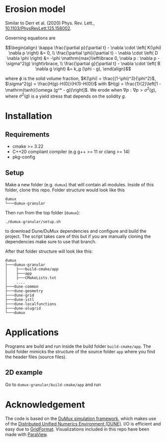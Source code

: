 Erosion model
===================

Similar to Derr et al. (2020) Phys. Rev. Lett., [10.1103/PhysRevLett.125.158002](https://doi.org/10.1103/PhysRevLett.125.158002).

Governing equations are

```math
\begin{align}
\kappa \frac{\partial p}{\partial t} - \nabla \cdot \left( K(\phi) \nabla p \right) &= 0, \\
\frac{\partial \phi}{\partial t} - \nabla \cdot \left( D \nabla \phi \right) &= -\phi \mathrm{max}\left\lbrace 0, \nabla p : \nabla p - \sigma^2(g) \right\rbrace, \\
\frac{\partial g}{\partial t} - \nabla \cdot \left( B \nabla g \right) &= k_g (\phi - g),
\end{align}
```

where $\phi$ is the solid volume fraction, $K(\phi) = \frac{(1-\phi)^3}{\phi^2}$,
$\sigma^2(g) = \frac{H(g)-H(0)}{H(1)-H(0)}$ with $H(g) = \frac{1}{2}\left[1 -  \mathrm{tanh}(\omega (g^* - g))\right]$.
We erode when $\nabla p : \nabla p > \sigma^2(g)$, where $\sigma^2(g)$ is a yield stress that depends on the solidity $g$.


Installation
=========================

Requirements
--------------

* cmake >= 3.22
* C++20 compliant compiler (e.g g++ >= 11 or clang >= 14)
* pkg-config

Setup
--------------

Make a new folder (e.g. `dumux`) that will contain all modules.
Inside of this folder, clone this repo.
Folder structure would look like this

```
dumux
└───dumux-granular
```

Then run from the top folder (`dumux`):

```
./dumux-granular/setup.sh
```

to download Dune/DuMux dependencies and configure and build the project.
The script takes care of this but if you are manually cloning the dependencies
make sure to use that branch.

After that folder structure will look like this:

```
dumux
├───dumux-granular
│    ├───build-cmake/app
│    ├───app
│    ├───CMakeLists.txt
│    ....
├───dune-common
├───dune-geometry
├───dune-grid
├───dune-istl
├───dune-localfunctions
├───dune-alugrid
└───dumux
```

Applications
=========================

Programs are build and run inside the build folder `build-cmake/app`. The build folder
mimicks the structure of the source folder `app` where you find the header files (source files).

2D example
------------------------------------

Go to `dumux-granular/build-cmake/app`
and run

Acknowledgement
=========================

The code is based on the [DuMux simulation framework](https://dumux.org/), which
makes use of the [Distributed Unified Numerics Environment (DUNE)](https://www.dune-project.org/).
I/O is efficient and easy due to [GridFormat](https://github.com/dglaeser/gridformat).
Visualizations included in this repo have been made with [ParaView](https://www.paraview.org/).
